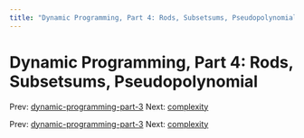 ```yaml
---
title: "Dynamic Programming, Part 4: Rods, Subsetsums, Pseudopolynomial"
---
```


# Dynamic Programming, Part 4: Rods, Subsetsums, Pseudopolynomial

Prev: [dynamic-programming-part-3](dynamic-programming-part-3.md)
Next: [complexity](complexity.md)

Prev: [dynamic-programming-part-3](dynamic-programming-part-3.md)
Next: [complexity](complexity.md)
